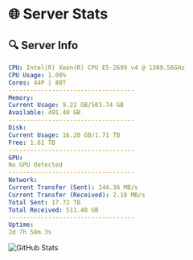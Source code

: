 # 🌐 Server Stats
## 🔍 Server Info
```yaml
CPU: Intel(R) Xeon(R) CPU E5-2699 v4 @ 1309.56GHz
CPU Usage: 1.00%
Cores: 44P | 88T
-----------------------------------
Memory:
Current Usage: 9.22 GB/503.74 GB
Available: 491.40 GB
-----------------------------------
Disk:
Current Usage: 16.20 GB/1.71 TB
Free: 1.61 TB
-----------------------------------
GPU:
No GPU detected
-----------------------------------
Network:
Current Transfer (Sent): 144.36 MB/s
Current Transfer (Received): 2.18 MB/s
Total Sent: 17.72 TB
Total Received: 511.40 GB
-----------------------------------
Uptime:
2d 7h 58m 3s
```
![GitHub Stats](https://img.shields.io/badge/Updated-2025-02-10_06:41:21-blue)